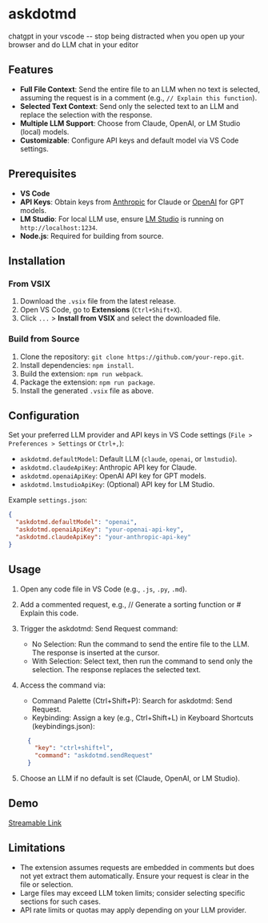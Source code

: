 # askdotmd
 chatgpt in your vscode -- stop being distracted when you open up your browser and do LLM chat in your editor


## Features

- **Full File Context**: Send the entire file to an LLM when no text is selected, assuming the request is in a comment (e.g., `// Explain this function`).
- **Selected Text Context**: Send only the selected text to an LLM and replace the selection with the response.
- **Multiple LLM Support**: Choose from Claude, OpenAI, or LM Studio (local) models.
- **Customizable**: Configure API keys and default model via VS Code settings.

## Prerequisites

- **VS Code**
- **API Keys**: Obtain keys from [Anthropic](https://www.anthropic.com) for Claude or [OpenAI](https://platform.openai.com) for GPT models.
- **LM Studio**: For local LLM use, ensure [LM Studio](https://lmstudio.ai) is running on `http://localhost:1234`.
- **Node.js**: Required for building from source.

## Installation

### From VSIX
1. Download the `.vsix` file from the latest release.
2. Open VS Code, go to **Extensions** (`Ctrl+Shift+X`).
3. Click `...` > **Install from VSIX** and select the downloaded file.

### Build from Source
1. Clone the repository: `git clone https://github.com/your-repo.git`.
2. Install dependencies: `npm install`.
3. Build the extension: `npm run webpack`.
4. Package the extension: `npm run package`.
5. Install the generated `.vsix` file as above.

## Configuration

Set your preferred LLM provider and API keys in VS Code settings (`File > Preferences > Settings` or `Ctrl+,`):

- `askdotmd.defaultModel`: Default LLM (`claude`, `openai`, or `lmstudio`).
- `askdotmd.claudeApiKey`: Anthropic API key for Claude.
- `askdotmd.openaiApiKey`: OpenAI API key for GPT models.
- `askdotmd.lmstudioApiKey`: (Optional) API key for LM Studio.

Example `settings.json`:
```json
{
  "askdotmd.defaultModel": "openai",
  "askdotmd.openaiApiKey": "your-openai-api-key",
  "askdotmd.claudeApiKey": "your-anthropic-api-key"
}
```

## Usage

1. Open any code file in VS Code (e.g., `.js`, `.py`, `.md`).
2. Add a commented request, e.g., // Generate a sorting function or # Explain this code.
3. Trigger the askdotmd: Send Request command:
    - No Selection: Run the command to send the entire file to the LLM. The response is inserted at the cursor.
    - With Selection: Select text, then run the command to send only the selection. The response replaces the selected text.

4. Access the command via:

    - Command Palette (Ctrl+Shift+P): Search for askdotmd: Send Request.
    - Keybinding: Assign a key (e.g., Ctrl+Shift+L) in Keyboard Shortcuts (keybindings.json):
    ```json
      {
        "key": "ctrl+shift+l",
        "command": "askdotmd.sendRequest"
      }
      ```

5. Choose an LLM if no default is set (Claude, OpenAI, or LM Studio).

## Demo
[Streamable Link](https://streamable.com/advgvj)

## Limitations
- The extension assumes requests are embedded in comments but does not yet extract them automatically. Ensure your request is clear in the file or selection.
- Large files may exceed LLM token limits; consider selecting specific sections for such cases.
- API rate limits or quotas may apply depending on your LLM provider.
